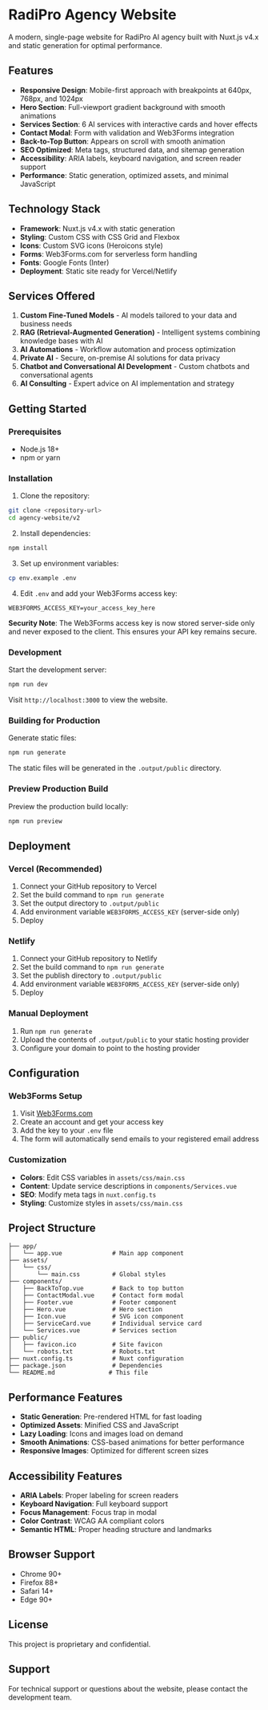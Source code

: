 # RadiPro Agency Website

A modern, single-page website for RadiPro AI agency built with Nuxt.js v4.x and static generation for optimal performance.

## Features

- **Responsive Design**: Mobile-first approach with breakpoints at 640px, 768px, and 1024px
- **Hero Section**: Full-viewport gradient background with smooth animations
- **Services Section**: 6 AI services with interactive cards and hover effects
- **Contact Modal**: Form with validation and Web3Forms integration
- **Back-to-Top Button**: Appears on scroll with smooth animation
- **SEO Optimized**: Meta tags, structured data, and sitemap generation
- **Accessibility**: ARIA labels, keyboard navigation, and screen reader support
- **Performance**: Static generation, optimized assets, and minimal JavaScript

## Technology Stack

- **Framework**: Nuxt.js v4.x with static generation
- **Styling**: Custom CSS with CSS Grid and Flexbox
- **Icons**: Custom SVG icons (Heroicons style)
- **Forms**: Web3Forms.com for serverless form handling
- **Fonts**: Google Fonts (Inter)
- **Deployment**: Static site ready for Vercel/Netlify

## Services Offered

1. **Custom Fine-Tuned Models** - AI models tailored to your data and business needs
2. **RAG (Retrieval-Augmented Generation)** - Intelligent systems combining knowledge bases with AI
3. **AI Automations** - Workflow automation and process optimization
4. **Private AI** - Secure, on-premise AI solutions for data privacy
5. **Chatbot and Conversational AI Development** - Custom chatbots and conversational agents
6. **AI Consulting** - Expert advice on AI implementation and strategy

## Getting Started

### Prerequisites

- Node.js 18+
- npm or yarn

### Installation

1. Clone the repository:

```bash
git clone <repository-url>
cd agency-website/v2
```

2. Install dependencies:

```bash
npm install
```

3. Set up environment variables:

```bash
cp env.example .env
```

4. Edit `.env` and add your Web3Forms access key:

```
WEB3FORMS_ACCESS_KEY=your_access_key_here
```

**Security Note**: The Web3Forms access key is now stored server-side only and never exposed to the client. This ensures your API key remains secure.

### Development

Start the development server:

```bash
npm run dev
```

Visit `http://localhost:3000` to view the website.

### Building for Production

Generate static files:

```bash
npm run generate
```

The static files will be generated in the `.output/public` directory.

### Preview Production Build

Preview the production build locally:

```bash
npm run preview
```

## Deployment

### Vercel (Recommended)

1. Connect your GitHub repository to Vercel
2. Set the build command to `npm run generate`
3. Set the output directory to `.output/public`
4. Add environment variable `WEB3FORMS_ACCESS_KEY` (server-side only)
5. Deploy

### Netlify

1. Connect your GitHub repository to Netlify
2. Set the build command to `npm run generate`
3. Set the publish directory to `.output/public`
4. Add environment variable `WEB3FORMS_ACCESS_KEY` (server-side only)
5. Deploy

### Manual Deployment

1. Run `npm run generate`
2. Upload the contents of `.output/public` to your static hosting provider
3. Configure your domain to point to the hosting provider

## Configuration

### Web3Forms Setup

1. Visit [Web3Forms.com](https://web3forms.com)
2. Create an account and get your access key
3. Add the key to your `.env` file
4. The form will automatically send emails to your registered email address

### Customization

- **Colors**: Edit CSS variables in `assets/css/main.css`
- **Content**: Update service descriptions in `components/Services.vue`
- **SEO**: Modify meta tags in `nuxt.config.ts`
- **Styling**: Customize styles in `assets/css/main.css`

## Project Structure

```
├── app/
│   └── app.vue              # Main app component
├── assets/
│   └── css/
│       └── main.css         # Global styles
├── components/
│   ├── BackToTop.vue        # Back to top button
│   ├── ContactModal.vue     # Contact form modal
│   ├── Footer.vue           # Footer component
│   ├── Hero.vue             # Hero section
│   ├── Icon.vue             # SVG icon component
│   ├── ServiceCard.vue      # Individual service card
│   └── Services.vue         # Services section
├── public/
│   ├── favicon.ico          # Site favicon
│   └── robots.txt           # Robots.txt
├── nuxt.config.ts           # Nuxt configuration
├── package.json             # Dependencies
└── README.md               # This file
```

## Performance Features

- **Static Generation**: Pre-rendered HTML for fast loading
- **Optimized Assets**: Minified CSS and JavaScript
- **Lazy Loading**: Icons and images load on demand
- **Smooth Animations**: CSS-based animations for better performance
- **Responsive Images**: Optimized for different screen sizes

## Accessibility Features

- **ARIA Labels**: Proper labeling for screen readers
- **Keyboard Navigation**: Full keyboard support
- **Focus Management**: Focus trap in modal
- **Color Contrast**: WCAG AA compliant colors
- **Semantic HTML**: Proper heading structure and landmarks

## Browser Support

- Chrome 90+
- Firefox 88+
- Safari 14+
- Edge 90+

## License

This project is proprietary and confidential.

## Support

For technical support or questions about the website, please contact the development team.
